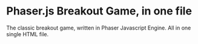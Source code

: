 # Phaser.js Breakout Game, in one file
The classic breakout game, written in Phaser Javascript Engine.  All in one single HTML file.
